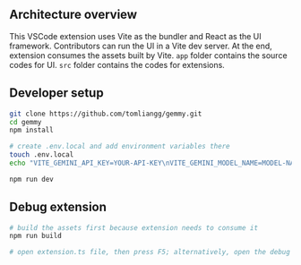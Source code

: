 ## Architecture overview
This VSCode extension uses Vite as the bundler and React as the UI framework. Contributors can run the UI in a Vite dev server. At the end, extension consumes the assets built by Vite. `app` folder contains the source codes for UI. `src` folder contains the codes for extensions.

## Developer setup
```sh
git clone https://github.com/tomliangg/gemmy.git
cd gemmy
npm install

# create .env.local and add environment variables there
touch .env.local
echo "VITE_GEMINI_API_KEY=YOUR-API-KEY\nVITE_GEMINI_MODEL_NAME=MODEL-NAME" > .env.local

npm run dev
```

## Debug extension
```sh
# build the assets first because extension needs to consume it
npm run build

# open extension.ts file, then press F5; alternatively, open the debug tool and click the run button.
```